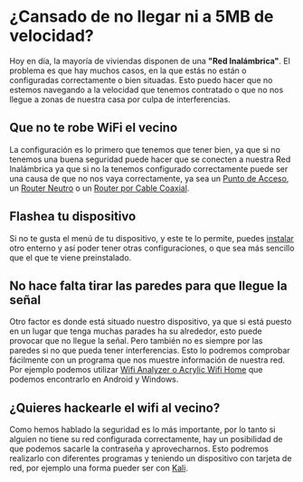 # ¿Cansado de no llegar ni a 5MB de velocidad?

Hoy en día, la mayoría de viviendas disponen de una **"Red Inalámbrica"**. El problema es que hay muchos casos, en la que estás no están o configuradas correctamente o bien situadas. Esto puedo hacer que no estemos navegando a la velocidad que tenemos contratado o que no nos llegue a zonas de nuestra casa por culpa de interferencias.

## Que no te robe WiFi el vecino

La configuración es lo primero que tenemos que tener bien, ya que si no tenemos una buena seguridad puede hacer que se conecten a nuestra Red Inalámbrica ya que si no la tenemos configurado correctamente puede ser una causa de que no nos vaya correctamente, ya sea un [Punto de Acceso](https://villalba189.github.io/Conf.PA/Conf_PuntoDeAcceso2), un [Router Neutro](https://nswhuei.github.io/reto3/ActividadRQ5.2.html) o un [Router por Cable Coaxial](https://nswhuei.github.io/reto3/ActividadRQ5.3.html).

## Flashea tu dispositivo

Si no te gusta el menú de tu dispositivo, y este te lo permite, puedes [instalar](https://serrogard.github.io/Firmware/) otro enterno y así poder tener otras configuraciones, o que sea más sencillo que el que te viene preinstalado.

## No hace falta tirar las paredes para que llegue la señal

Otro factor es donde está situado nuestro dispositivo, ya que si está puesto en un lugar que tenga muchas parades ha su alrededor, esto puede provocar que no llegue la señal. Pero también no es siempre por las paredes si no que pueda tener interferencias. Esto lo podremos comprobar fácilmente con un programa que nos muestre información de nuestra red. Por ejemplo podemos utilizar [Wifi Analyzer o Acrylic Wifi Home](https://serrogard.github.io/coberturawifi/Actividad1/ComprobarSe%C3%B1alWifi) que podemos encontrarlo en Android y Windows.

## ¿Quieres hackearle el wifi al vecino?

Como hemos hablado la seguridad es lo más importante, por lo tanto si alguien no tiene su red configurada correctamente, hay un posibilidad de que podemos sacarle la contraseña y aprovecharnos. Esto podremos realizarlo con diferentes programas y teniendo un dispositivo con tarjeta de red, por ejemplo una forma pueder ser con [Kali](https://nswhuei.github.io/hack-wifi/).
